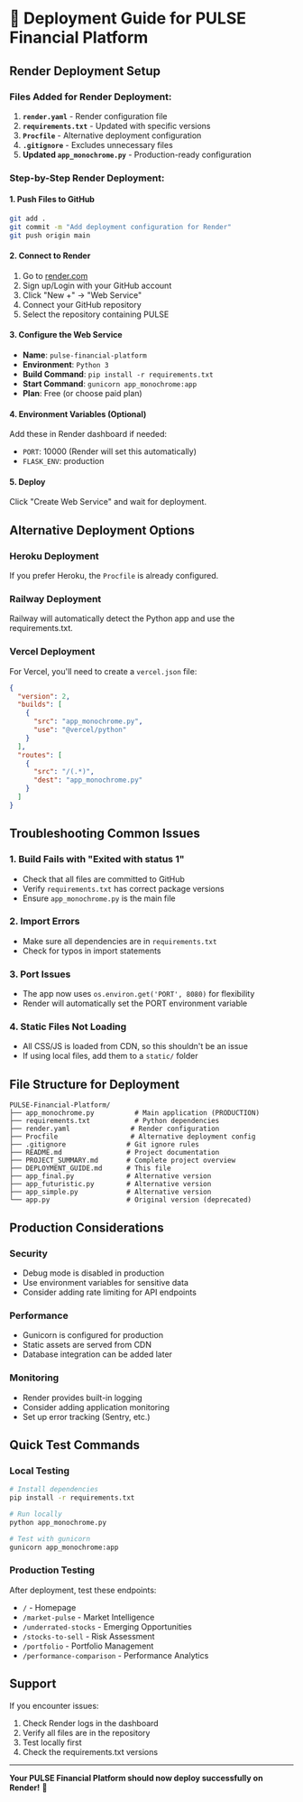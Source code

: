 # 🚀 Deployment Guide for PULSE Financial Platform

## Render Deployment Setup

### Files Added for Render Deployment:

1. **`render.yaml`** - Render configuration file
2. **`requirements.txt`** - Updated with specific versions
3. **`Procfile`** - Alternative deployment configuration
4. **`.gitignore`** - Excludes unnecessary files
5. **Updated `app_monochrome.py`** - Production-ready configuration

### Step-by-Step Render Deployment:

#### 1. **Push Files to GitHub**
```bash
git add .
git commit -m "Add deployment configuration for Render"
git push origin main
```

#### 2. **Connect to Render**
1. Go to [render.com](https://render.com)
2. Sign up/Login with your GitHub account
3. Click "New +" → "Web Service"
4. Connect your GitHub repository
5. Select the repository containing PULSE

#### 3. **Configure the Web Service**
- **Name**: `pulse-financial-platform`
- **Environment**: `Python 3`
- **Build Command**: `pip install -r requirements.txt`
- **Start Command**: `gunicorn app_monochrome:app`
- **Plan**: Free (or choose paid plan)

#### 4. **Environment Variables (Optional)**
Add these in Render dashboard if needed:
- `PORT`: 10000 (Render will set this automatically)
- `FLASK_ENV`: production

#### 5. **Deploy**
Click "Create Web Service" and wait for deployment.

## Alternative Deployment Options

### Heroku Deployment
If you prefer Heroku, the `Procfile` is already configured.

### Railway Deployment
Railway will automatically detect the Python app and use the requirements.txt.

### Vercel Deployment
For Vercel, you'll need to create a `vercel.json` file:

```json
{
  "version": 2,
  "builds": [
    {
      "src": "app_monochrome.py",
      "use": "@vercel/python"
    }
  ],
  "routes": [
    {
      "src": "/(.*)",
      "dest": "app_monochrome.py"
    }
  ]
}
```

## Troubleshooting Common Issues

### 1. **Build Fails with "Exited with status 1"**
- Check that all files are committed to GitHub
- Verify `requirements.txt` has correct package versions
- Ensure `app_monochrome.py` is the main file

### 2. **Import Errors**
- Make sure all dependencies are in `requirements.txt`
- Check for typos in import statements

### 3. **Port Issues**
- The app now uses `os.environ.get('PORT', 8080)` for flexibility
- Render will automatically set the PORT environment variable

### 4. **Static Files Not Loading**
- All CSS/JS is loaded from CDN, so this shouldn't be an issue
- If using local files, add them to a `static/` folder

## File Structure for Deployment

```
PULSE-Financial-Platform/
├── app_monochrome.py          # Main application (PRODUCTION)
├── requirements.txt           # Python dependencies
├── render.yaml               # Render configuration
├── Procfile                  # Alternative deployment config
├── .gitignore               # Git ignore rules
├── README.md                # Project documentation
├── PROJECT_SUMMARY.md       # Complete project overview
├── DEPLOYMENT_GUIDE.md      # This file
├── app_final.py             # Alternative version
├── app_futuristic.py        # Alternative version
├── app_simple.py            # Alternative version
└── app.py                   # Original version (deprecated)
```

## Production Considerations

### Security
- Debug mode is disabled in production
- Use environment variables for sensitive data
- Consider adding rate limiting for API endpoints

### Performance
- Gunicorn is configured for production
- Static assets are served from CDN
- Database integration can be added later

### Monitoring
- Render provides built-in logging
- Consider adding application monitoring
- Set up error tracking (Sentry, etc.)

## Quick Test Commands

### Local Testing
```bash
# Install dependencies
pip install -r requirements.txt

# Run locally
python app_monochrome.py

# Test with gunicorn
gunicorn app_monochrome:app
```

### Production Testing
After deployment, test these endpoints:
- `/` - Homepage
- `/market-pulse` - Market Intelligence
- `/underrated-stocks` - Emerging Opportunities
- `/stocks-to-sell` - Risk Assessment
- `/portfolio` - Portfolio Management
- `/performance-comparison` - Performance Analytics

## Support

If you encounter issues:
1. Check Render logs in the dashboard
2. Verify all files are in the repository
3. Test locally first
4. Check the requirements.txt versions

---

**Your PULSE Financial Platform should now deploy successfully on Render!** 🎉 